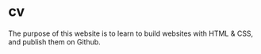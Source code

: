 # cv
The purpose of this website is to learn to build websites with HTML &amp; CSS, and publish them on Github. 
